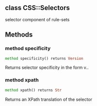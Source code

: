 class CSS::Selectors
--------------------

selector component of rule-sets

Methods
-------

### method specificity

```raku
method specificity() returns Version
```

Returns selector specificity in the form v<id>.<class>.<type>

### method xpath

```raku
method xpath() returns Str
```

Returns an XPath translation of the selector

